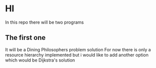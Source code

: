# HI 
In this repo there will be two programs

## The first one 
It will be a Dining Philosophers problem solution
For now there is only a resource hierarchy implemented but i would like to add another option which would be Dijkstra's solution
